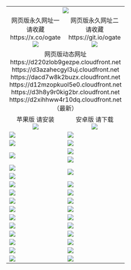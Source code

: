 ﻿<table>
  <tr></tr>
  <tr><td colspan=2 align=center><img src="https://d2xihhww4r10dq.cloudfront.net/Up/oGate.jpg" /></td></tr>
  <tr>
    <td align=center>网页版永久网址一<br/>请收藏<br/>https://x.co/ogate<br><img src="https://d2xihhww4r10dq.cloudfront.net/Up/0WMGD1.png" /></td>
    <td align=center>网页版永久网址二<br/>请收藏<br/>https://git.io/ogate<br><img src="https://d2xihhww4r10dq.cloudfront.net/Up/0WMGD2.png" /></td>
  </tr>
  <tr><td colspan=2 align=center>网页版动态网址
<br>https://d220zlob9gezpe.cloudfront.net
<br>https://d3azahecgyl3uj.cloudfront.net
<br>https://dacd7w8k2buzx.cloudfront.net
<br>https://d12mzopkuol5e0.cloudfront.net
<br>https://d3h8y9r0kig2br.cloudfront.net
<br>https://d2xihhww4r10dq.cloudfront.net
    <br/>（最新）</td>
  </tr>
  <tr>
    <td align=center>苹果版 请安装<br/><a href="https://d2xihhww4r10dq.cloudfront.net/?from=github"><img src="https://d2xihhww4r10dq.cloudfront.net/Up/0WMPG.jpg" /></a></td>
    <td align=center>安卓版 请下载<br/><a href="https://d2xihhww4r10dq.cloudfront.net/ogUP.aspx?name=0oGate.apk&from=github"><img src="https://d2xihhww4r10dq.cloudfront.net/Up/0WMAZ.jpg" /></a></td>
  </tr>
  <tr>
    <td><a href="https://d2xihhww4r10dq.cloudfront.net/oNote.aspx?id=oGate&from=github" target="_blank"><img src="https://d2xihhww4r10dq.cloudfront.net/Up/0WCYY.jpg" /></a></td>
    <td><a href="https://d2xihhww4r10dq.cloudfront.net/oNote.aspx?id=oNote&from=github" target="_blank"><img src="https://d2xihhww4r10dq.cloudfront.net/Up/0WZTT.jpg" /></a></td>
  </tr>
  <tr>
    <td><a href="https://d2xihhww4r10dq.cloudfront.net/ogDY.aspx?from=github" target="_blank"><img src="https://d2xihhww4r10dq.cloudfront.net/Up/DY.jpg"/></a></td>
    <td><a href="https://d2xihhww4r10dq.cloudfront.net/ogST.aspx?from=github" target="_blank"><img src="https://d2xihhww4r10dq.cloudfront.net/Up/ST.jpg"/></a></td>
  </tr>
  <tr>
    <td rowspan=2><a href="https://d2xihhww4r10dq.cloudfront.net/ogUP.aspx?name=WJ.mp4&from=github" target="_blank"><img src="https://d2xihhww4r10dq.cloudfront.net/Up/WJ.jpg" /></a></td>
    <td><a href="https://d2xihhww4r10dq.cloudfront.net/ogUP.aspx?name=DKC.mp4&count=17&from=github" target="_blank"><img src="https://d2xihhww4r10dq.cloudfront.net/Up/DKC.jpg" /></a></td> 
  </tr>
  <tr>
    <td><a href="https://d2xihhww4r10dq.cloudfront.net/ogUP.aspx?name=LRWS.mp4&count=6B:14,5A:10,5B:35,4A:14,4B:19,3A:10,3B:26,2A:16,2B:21,1A:23,1B:29&from=github" target="_blank"><img src="https://d2xihhww4r10dq.cloudfront.net/Up/LRWS.jpg" /></a></td>
  </tr>
  <tr>
    <td><a href="https://d2xihhww4r10dq.cloudfront.net/ogUP.aspx?name=JQR.mp4&count=2&from=github" target="_blank"><img src="https://d2xihhww4r10dq.cloudfront.net/Up/JQR.jpg" /></a></td>   
    <td rowspan=2><a href="https://d2xihhww4r10dq.cloudfront.net/ogUP.aspx?name=JP.mp4&count=9&from=github" target="_blank"><img src="https://d2xihhww4r10dq.cloudfront.net/Up/JP.jpg" /></td>
  </tr>
  <tr>
    <td><a href="https://d2xihhww4r10dq.cloudfront.net/ogUP.aspx?name=ZSJ.mp4&count=16&from=github" target="_blank"><img src="https://d2xihhww4r10dq.cloudfront.net/Up/ZSJ.jpg" /></a></td>
  </tr>
  <tr>
    <td><a href="https://d2xihhww4r10dq.cloudfront.net/ogUP.aspx?name=SSZJ.mp4&count=7&current=2&from=github" target="_blank"><img src="https://d2xihhww4r10dq.cloudfront.net/Up/SSZJ.jpg" /></a></td>
    <td><a href="https://d2xihhww4r10dq.cloudfront.net/ogUP.aspx?name=WH.mp4&from=github" target="_blank"><img src="https://d2xihhww4r10dq.cloudfront.net/Up/WH.jpg" /></a></td>
  </tr>
  <tr>
    <td><a href="https://d2xihhww4r10dq.cloudfront.net/ogUP.aspx?name=DWHM.mp4&from=github" target="_blank"><img src="https://d2xihhww4r10dq.cloudfront.net/Up/DWHM.jpg" /></a></td>
    <td><a href="https://d2xihhww4r10dq.cloudfront.net/ogUP.aspx?name=XTFY.mp4&count=24&from=github" target="_blank"><img src="https://d2xihhww4r10dq.cloudfront.net/Up/XTFY.jpg" /></a></td>
  </tr>
  <tr>
    <td><a href="https://d2xihhww4r10dq.cloudfront.net/ogUP.aspx?name=4SQQ.mp4&count=06:9,05:20&current=06:9&from=github" target="_blank"><img src="https://d2xihhww4r10dq.cloudfront.net/Up/4SQQ0.jpg" /></a></td>
    <td><a href="https://d2xihhww4r10dq.cloudfront.net/ogUP.aspx?name=4SHQ.mp4&count=06:8,05:29&current=06:8&from=github" target="_blank"><img src="https://d2xihhww4r10dq.cloudfront.net/Up/4SHQ0.jpg" /></a></td>
  </tr>
  <tr>
    <td><a href="https://d2xihhww4r10dq.cloudfront.net/ogUP.aspx?name=4SZG.mp4&count=06:9,05:22,04:22&current=06:9&from=github" target="_blank"><img src="https://d2xihhww4r10dq.cloudfront.net/Up/4SZG0.jpg" /></a></td>
    <td><a href="https://d2xihhww4r10dq.cloudfront.net/ogUP.aspx?name=4SDJ.mp4&count=06:12,05:48,04:52&current=06:11&from=github" target="_blank"><img src="https://d2xihhww4r10dq.cloudfront.net/Up/4SDJ0.jpg" /></a></td>
  </tr>
  <tr>
    <td><a href="https://d2xihhww4r10dq.cloudfront.net/onUP.aspx?name=https://x.co/dtw99&from=github" target="_blank"><img src="https://d2xihhww4r10dq.cloudfront.net/Up/0DTW.jpg"/></a></td>
    <td><a href="https://d2xihhww4r10dq.cloudfront.net/onUP.aspx?name=https://d2tyo2h9ydw5hf.cloudfront.net/acenter/&from=github" target="_blank"><img src="https://d2xihhww4r10dq.cloudfront.net/Up/0TDW.jpg" /></a></td>
  </tr>
  <tr>
    <td><a href="https://d2xihhww4r10dq.cloudfront.net/onUP.aspx?name=https://d3qz7yth5i2rae.cloudfront.net/gb/nsc413.htm&from=github" target="_blank"><img src="https://d2xihhww4r10dq.cloudfront.net/Up/0DJY.jpg" /></a></td>
    <td><a href="https://d2xihhww4r10dq.cloudfront.net/onUP.aspx?name=https://dgyo0jey7vwa5.cloudfront.net/xtr/gb/prog204.html&from=github" target="_blank"><img src="https://d2xihhww4r10dq.cloudfront.net/Up/0XTR.jpg" /></a></td>
  </tr>
  <tr>
    <td><a href="https://d2xihhww4r10dq.cloudfront.net/onUP.aspx?name=https://d7203y8eitivv.cloudfront.net&from=github" target="_blank"><img src="https://d2xihhww4r10dq.cloudfront.net/Up/0MHW.jpg" /></a></td>
    <td><a href="https://d2xihhww4r10dq.cloudfront.net/onUP.aspx?name=https://d38z1xzg5vtneh.cloudfront.net&from=github" target="_blank"><img src="https://d2xihhww4r10dq.cloudfront.net/Up/0ZJW.jpg" /></a></td>
  </tr>
  <tr>
    <td><a href="https://d2xihhww4r10dq.cloudfront.net/ogUP.aspx?name=FG.zip&from=github" target="_blank"><img src="https://d2xihhww4r10dq.cloudfront.net/Up/FG.jpg" /></a></td>
    <td><a href="https://d2xihhww4r10dq.cloudfront.net/ogUP.aspx?name=FGA.apk&from=github" target="_blank"><img src="https://d2xihhww4r10dq.cloudfront.net/Up/FGA.jpg" /></a></td>
  </tr>
  <tr>
    <td><a href="https://d2xihhww4r10dq.cloudfront.net/ogUP.aspx?name=U.zip&from=github" target="_blank"><img src="https://d2xihhww4r10dq.cloudfront.net/Up/U.jpg" /></a></td>
    <td><a href="https://d2xihhww4r10dq.cloudfront.net/ogUP.aspx?name=UA.apk&from=github" target="_blank"><img src="https://d2xihhww4r10dq.cloudfront.net/Up/UA.jpg" /></a></td>
  </tr>
  <tr>
    <td><a href="https://d2xihhww4r10dq.cloudfront.net/ogUP.aspx?name=0iPPOTV.zip&from=github" target="_blank"><img src="https://d2xihhww4r10dq.cloudfront.net/Up/0iPPOTV.jpg" /></a></td>
    <td><a href="https://d2xihhww4r10dq.cloudfront.net/ogUP.aspx?name=0iNTD.apk&from=github" target="_blank"><img src="https://d2xihhww4r10dq.cloudfront.net/Up/0iNTD.jpg" /></a></td>
  </tr>
</table>
